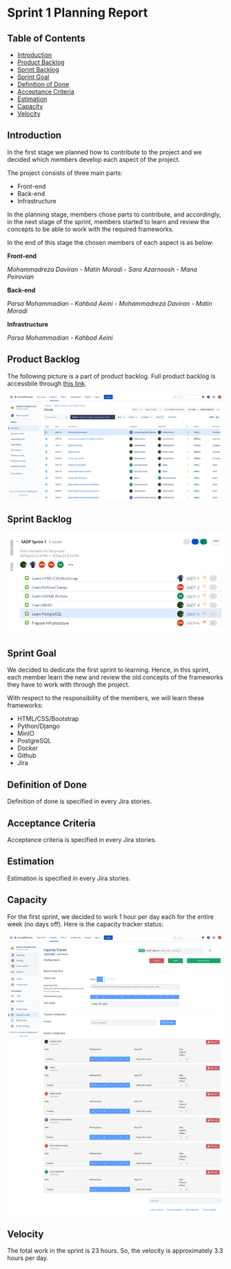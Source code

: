 # Sprint 1 Planning Report

## Table of Contents
- [Introduction](#introduction)
- [Product Backlog](#product-backlog)
- [Sprint Backlog](#sprint-backlog)
- [Sprint Goal](#sprint-goal)
- [Definition of Done](#definition-of-done)
- [Acceptance Criteria](#acceptance-criteria)
- [Estimation](#estimation)
- [Capacity](#capacity)
- [Velocity](#velocity)

## Introduction
In the first stage we planned how to contribute to the project and we decided which members develop each aspect of the project.

The project consists of three main parts:
* Front-end
* Back-end
* Infrastructure

In the planning stage, members chose parts to contribute, and accordingly, in the next stage of the sprint, members started to learn and review the concepts to be able to work with the required frameworks.

In the end of this stage the chosen members of each aspect is as below:

**Front-end**

*Mohammadreza Daviran - Matin Moradi - Sara Azarnoosh - Mana Peirovian*

**Back-end**

*Parsa Mohammadian - Kahbod Aeini - Mohammadreza Daviran - Matin Moradi*

**Infrastructure**

*Parsa Mohammadian - Kahbod Aeini*

## Product Backlog
The following picture is a part of product backlog. Full product backlog is accessbile through [this link](https://sad-project.atlassian.net/jira/software/c/projects/SADP/issues/?filter=allissues).

![Product Backlog](./img/Sprint1%20product%20backlog.png)

## Sprint Backlog
![Sprint Backlog](./img/Sprint1.png)

## Sprint Goal

We decided to dedicate the first sprint to learning. Hence, in this sprint, each member learn the new and review the old concepts of the frameworks they have to work with through the project.

With respect to the responsibility of the members, we will learn these frameworks:

- HTML/CSS/Bootstrap
- Python/Django
- MinIO
- PostgreSQL
- Docker
- Github
- Jira

## Definition of Done
Definition of done is specified in every Jira stories. 

## Acceptance Criteria
Acceptance criteria is specified in every Jira stories. 

## Estimation
Estimation is specified in every Jira stories. 

## Capacity
For the first sprint, we decided to work 1 hour per day each for the entire week (no days off). Here is the capacity tracker status:

![Capacity](./img/Sprint1%20capacity.png)

## Velocity
The total work in the sprint is 23 hours. So, the velocity is approximately 3.3 hours per day.